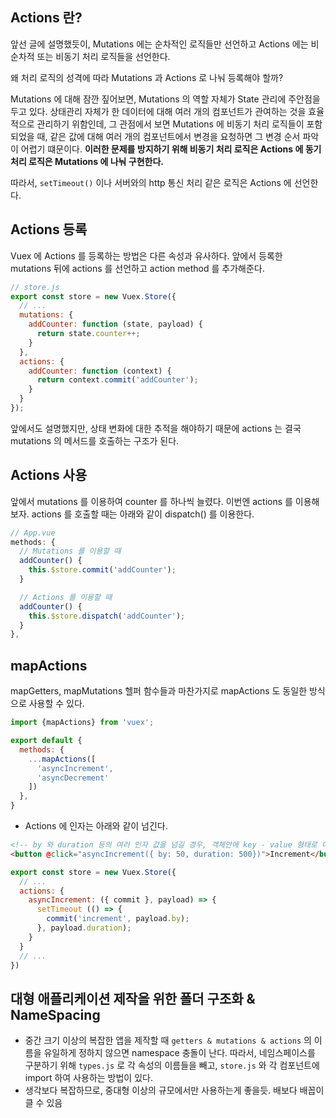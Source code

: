 ## Actions 란?
앞선 글에 설명했듯이, Mutations 에는 순차적인 로직들만 선언하고 Actions 에는 비 순차적 또는 비동기 처리 로직들을 선언한다.

왜 처리 로직의 성격에 따라 Mutations 과 Actions 로 나눠 등록해야 할까?

Mutations 에 대해 잠깐 짚어보면, Mutations 의 역할 자체가 State 관리에 주안점을 두고 있다.
상태관리 자체가 한 데이터에 대해 여러 개의 컴포넌트가 관여하는 것을 효율적으로 관리하기 위함인데,
그 관점에서 보면 Mutations 에 비동기 처리 로직들이 포함 되었을 때,
같은 값에 대해 여러 개의 컴포넌트에서 변경을 요청하면 그 변경 순서 파악이 어렵기 떄문이다.
**이러한 문제를 방지하기 위해 비동기 처리 로직은 Actions 에 동기 처리 로직은 Mutations 에 나눠 구현한다.**

따라서, `setTimeout()` 이나 서버와의 http 통신 처리 같은 로직은 Actions 에 선언한다.

## Actions 등록
Vuex 에 Actions 를 등록하는 방법은 다른 속성과 유사하다.
앞에서 등록한 mutations 뒤에 actions 를 선언하고 action method 를 추가해준다.

```js
// store.js
export const store = new Vuex.Store({
  // ...
  mutations: {
    addCounter: function (state, payload) {
      return state.counter++;
    }
  },
  actions: {
    addCounter: function (context) {
      return context.commit('addCounter');
    }
  }
});
```

앞에서도 설명했지만, 상태 변화에 대한 추적을 해야하기 때문에 actions 는 결국
mutations 의 메서드를 호출하는 구조가 된다.

## Actions 사용
앞에서 mutations 를 이용하여 counter 를 하나씩 늘렸다. 이번엔 actions 를 이용해보자.
actions 를 호출할 때는 아래와 같이 dispatch() 를 이용한다.

```js
// App.vue
methods: {
  // Mutations 를 이용할 때
  addCounter() {
    this.$store.commit('addCounter');
  }

  // Actions 를 이용할 때
  addCounter() {
    this.$store.dispatch('addCounter');
  }
},
```

## mapActions
mapGetters, mapMutations 헬퍼 함수들과 마찬가지로 mapActions 도 동일한 방식으로 사용할 수 있다.

```js
import {mapActions} from 'vuex';

export default {
  methods: {
    ...mapActions([
      'asyncIncrement',
      'asyncDecrement'
    ])
  },
}
```

- Actions 에 인자는 아래와 같이 넘긴다.

```html
<!-- by 와 duration 등의 여러 인자 값을 넘길 경우, 객체안에 key - value 형태로 여러 값을 넘길 수 있다 -->
<button @click="asyncIncrement({ by: 50, duration: 500})">Increment</button>
```

```js
export const store = new Vuex.Store({
  // ...
  actions: {
    asyncIncrement: ({ commit }, payload) => {
      setTimeout (() => {
        commit('increment', payload.by);
      }, payload.duration);
    }
  }
  // ...
})
```

## 대형 애플리케이션 제작을 위한 폴더 구조화 & NameSpacing
- 중간 크기 이상의 복잡한 앱을 제작할 때 `getters & mutations & actions` 의 이름을 유일하게 정하지 않으면 namespace 충돌이 난다. 따라서, 네임스페이스를 구분하기 위해 `types.js` 로 각 속성의 이름들을 빼고, `store.js` 와 각 컴포넌트에 import 하여 사용하는 방법이 있다.
- 생각보다 복잡하므로, 중대형 이상의 규모에서만 사용하는게 좋을듯. 배보다 배꼽이 클 수 있음
